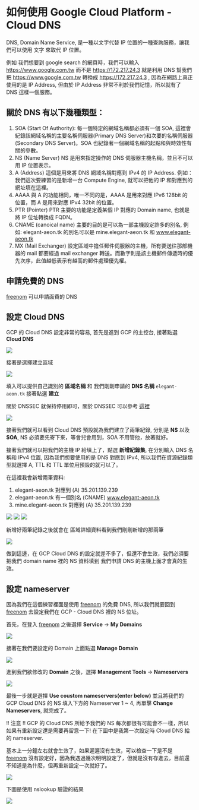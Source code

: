 # 如何使用 Google Cloud Platform - Cloud DNS

DNS, Domain Name Service, 是一種以文字代替 IP 位置的一種查詢服務，讓我們可以使用 文字 來取代 IP 位置。

例如 我們想要到 google search 的網頁時，我們可以輸入 https://www.google.com.tw 而不是 https://172.217.24.3 就是利用 DNS 幫我們把 https://www.google.com.tw 轉換成 https://172.217.24.3 , 因為在網路上真正使用的是 IP Address, 但由於 IP Address 非常不利於我們記憶，所以就有了 DNS 這樣一個服務。

## 關於 DNS 有以下幾種類型：

1. SOA (Start Of Authority):
   每一個特定的網域名稱都必須有一個 SOA, 這裡會紀錄該網域名稱的主要名稱伺服器(Primary DNS Server)和次要的名稱伺服器(Secondary DNS Server)。SOA 也紀錄著一個網域名稱的起點和與時效性有關的參數。
1. NS (Name Server)
   NS 是用來指定操作的 DNS 伺服器主機名稱，並且不可以用 IP 位置表示。
1. A (Address)
   這個是用來將 DNS 網域名稱對應到 IPv4 的 IP Address. 例如：我們這次要練習的是新增一台 Compute Engine, 就可以把他的 IP 和對應到的網址填在這裡。
1. AAAA
   與 A 的功能相同，唯一不同的是，AAAA 是用來對應 IPv6 128bit 的 位置，而 A 是用來對應 IPv4 32bit 的位置。
1. PTR (Pointer)
   PTR 主要的功能是定義某個 IP 對應的 Domain name, 也就是將 IP 位址轉換成 FQDN。
1. CNAME (canoical name)
   主要的目的是可以為一部主機設定許多的別名, 例如: elegant-aeon.tk 的別名可以是 mine.elegant-aeon.tk 和 www.elegant-aeon.tk
1. MX (Mail Exchanger)
   設定區域中擔任郵件伺服器的主機，所有要送往那部機器的 mail 都要經過 mail exchanger 轉送。而數字則是該主機郵件傳遞時的優先次序，此值越低表示有越高的郵件處理優先權。

## 申請免費的 DNS

[freenom] 可以申請面費的 DNS

## 設定 Cloud DNS

GCP 的 Cloud DNS 設定非常的容易, 首先是進到 GCP 的主控台, 接著點選 **Cloud DNS**

![][01-enter-cloud-dns]

接著是選擇建立區域

![][02-create-domain]

填入可以提供自己識別的 **區域名稱** 和 我們剛剛申請的 **DNS 名稱** `elegant-aeon.tk` 接著點選 **建立**

關於 DNSSEC 就保持停用即可，關於 DNSSEC 可以參考 [這裡][dnssec]

![][03-dns-domain-created]

接著我們就可以看到 Cloud DNS 預設就為我們建立了兩筆紀錄, 分別是 **NS** 以及 **SOA**, NS 必須要先寄下來，等會兒會用到，SOA 不用管他，放著就好。

接著我們就可以把我們的主機 IP 給填上了，點選 **新增紀錄集**, 在分別輸入 DNS 名稱和 IPv4 位置, 因為我們想要使用的是 DNS 對應到 IPv4, 所以我們在資源紀錄類型就選擇 A, TTL 和 TTL 單位用預設的就可以了。

在這裡我會新增兩筆資料:

1. elegant-aeon.tk 對應到 (A) 35.201.139.239
1. elegant-aeon.tk 有一個別名 (CNAME) www.elegant-aeon.tk
1. mine.elegant-aeon.tk 對應到 (A) 35.201.139.239

![][04-add-dns-record00]
![][04-add-dns-record01]
![][04-add-dns-record02]

新增好兩筆紀錄之後就會在 區域詳細資料看到我們剛剛新增的那兩筆

![][05-show-dns-detail]

做到這邊，在 GCP Cloud DNS 的設定就差不多了，但還不會生效，我們必須要把我們 domain name 裡的 NS 資料填到 我們申請 DNS 的主機上面才會真的生效。

## 設定 nameserver

因為我們在這個練習裡面是使用 [freenom] 的免費 DNS, 所以我們就要回到 [freenom] 去設定我們在 GCP - Cloud DNS 裡的 NS 位址。

首先，在登入 [freenom] 之後選擇 **Service** -> **My Domains**

![][setup-ns-on-freenom01]

接著在我們要設定的 Domain 上面點選 **Manage Domain**

![][setup-ns-on-freenom02]

進到我們欲修改的 **Domain** 之後，選擇 **Management Tools** -> **Nameservers**

![][setup-ns-on-freenom03]

最後一步就是選擇 **Use coustom nameservers(enter below)** 並且將我們的 GCP Cloud DNS 的 NS 填入下方的 Nameserver 1 ~ 4, 再單擊 **Change Nameservers**, 就完成了。

!! 注意 !! GCP 的 Cloud DNS 所給予我們的 NS 每次都很有可能會不一樣，所以如果有重新設定還是需要再留意一下! 在下圖中是我第一次設定時 Cloud DNS 給的 nameserver.

基本上一分鐘左右就會生效了，如果遲遲沒有生效，可以檢查一下是不是 [freenom] 沒有設定好，因為我遇過幾次明明設定了，但就是沒有存進去，目前還不知道是為什麼，但再重新設定一次就好了。

![][setup-ns-on-freenom04]


下圖是使用 nslookup 驗證的結果

![][nslookup-dns-reuslt]


[comment]: <> (URL Link)

[freenom]: http://www.freenom.com
[dnssec]: https://zh.wikipedia.org/wiki/%E5%9F%9F%E5%90%8D%E7%B3%BB%E7%BB%9F%E5%AE%89%E5%85%A8%E6%89%A9%E5%B1%95

[comment]: <> (Image Link)
[01-enter-cloud-dns]: images/learn_gcp_cloud_dns_01_click_cloud_dns.png
[02-create-domain]: images/learn_gcp_cloud_dns_02_select_create_domain.png
[03-dns-domain-created]: images/learn_gcp_cloud_dns_03_create_dns_domain.png
[04-add-dns-record00]: images/learn_gcp_cloud_dns_05_add_record_00.png
[04-add-dns-record01]: images/learn_gcp_cloud_dns_05_add_record_01.png
[04-add-dns-record02]: images/learn_gcp_cloud_dns_05_add_record_02.png
[05-show-dns-detail]: images/learn_gcp_cloud_dns_06_dns_detail.png
[setup-ns-on-freenom01]: images/learn_gcp_cloud_dns_07_setup_ns_01.png
[setup-ns-on-freenom02]: images/learn_gcp_cloud_dns_07_setup_ns_02.png
[setup-ns-on-freenom03]: images/learn_gcp_cloud_dns_07_setup_ns_03.png
[setup-ns-on-freenom04]: images/learn_gcp_cloud_dns_07_setup_ns_04.png
[nslookup-dns-reuslt]: images/learn_gcp_cloud_dns_08_nslookup_dns.png
